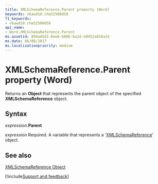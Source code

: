 ```yaml
---
title: XMLSchemaReference.Parent property (Word)
keywords: vbawd10.chm32506858
f1_keywords:
- vbawd10.chm32506858
api_name:
- Word.XMLSchemaReference.Parent
ms.assetid: 894a45d1-8ae6-b086-ba2d-e0d52a658a32
ms.date: 06/08/2017
ms.localizationpriority: medium
---
```



# XMLSchemaReference.Parent property (Word)

Returns an **Object** that represents the parent object of the specified **XMLSchemaReference** object.


## Syntax

_expression_.**Parent**

_expression_ Required. A variable that represents a '[XMLSchemaReference](Word.XMLSchemaReference.md)' object.


## See also


[XMLSchemaReference Object](Word.XMLSchemaReference.md)

[!include[Support and feedback](~/includes/feedback-boilerplate.md)]